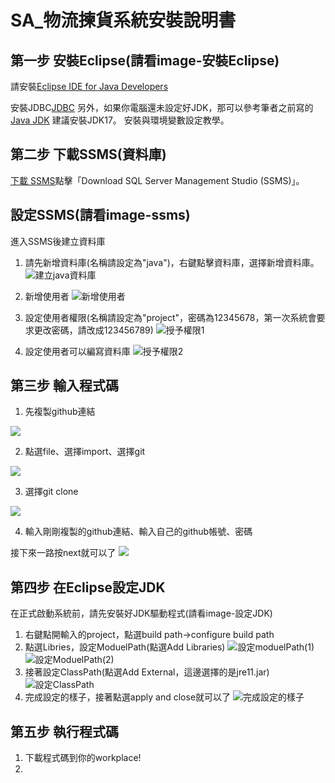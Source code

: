 # SA_物流揀貨系統安裝說明書
## 第一步 安裝Eclipse(請看image-安裝Eclipse)

請安裝[Eclipse IDE for Java Developers](https://www.eclipse.org/downloads/download.php?file=/technology/epp/downloads/release/2024-12/R/eclipse-java-2024-12-R-win32-x86_64.zip)

安裝JDBC[JDBC](https://learn.microsoft.com/zh-cn/sql/connect/jdbc/download-microsoft-jdbc-driver-for-sql-server?view=sql-server-ver16)
另外，如果你電腦還未設定好JDK，那可以參考筆者之前寫的[Java JDK](https://www.kjnotes.com/devtools/35) 建議安裝JDK17。
安裝與環境變數設定教學。
## 第二步 下載SSMS(資料庫)

[下載 SSMS](https://learn.microsoft.com/en-us/sql/ssms/download-sql-server-management-studio-ssms?view=sql-server-ver16)點擊「Download SQL Server Management Studio (SSMS)」。
## 設定SSMS(請看image-ssms)

進入SSMS後建立資料庫
1. 請先新增資料庫(名稱請設定為"java")，右鍵點擊資料庫，選擇新增資料庫。
![建立java資料庫](image/ssms/建立java資料庫.png)

2. 新增使用者
![新增使用者](image/ssms/新增使用者畫面.png)
3. 設定使用者權限(名稱請設定為"project"，密碼為12345678，第一次系統會要求更改密碼，請改成123456789)
![授予權限1](image/ssms/使用者權限授予(1).png)

4. 設定使用者可以編寫資料庫
![授予權限2](image/ssms/使用者權限授予(2).png)
## 第三步 輸入程式碼
1. 先複製github連結

![](image/輸入程式碼/複製github連結.png) 

2. 點選file、選擇import、選擇git

![](image/輸入程式碼/選擇git_smart_import.png)

3. 選擇git clone

![](image/輸入程式碼/選擇git_clone_url.png)

4. 輸入剛剛複製的github連結、輸入自己的github帳號、密碼

接下來一路按next就可以了
![](image/輸入程式碼/最終畫面.png)

## 第四步 在Eclipse設定JDK

在正式啟動系統前，請先安裝好JDK驅動程式(請看image-設定JDK)
1. 右鍵點開輸入的project，點選build path->configure build path
2. 點選Libries，設定ModuelPath(點選Add Libraries)
![設定moduelPath(1)](image/設定JDK/Module(1)設定.png)
![設定ModuelPath(2)](image/設定JDK/Module設定(2).png)
3. 接著設定ClassPath(點選Add External，這邊選擇的是jre11.jar)
![設定ClassPath](image/設定JDK/ClassPath選定Jar版本.png)
4. 完成設定的樣子，接著點選apply and close就可以了
![完成設定的樣子](image/設定JDK/完整設定的樣子.png)

## 第五步 執行程式碼
1. 下載程式碼到你的workplace!
2. 
